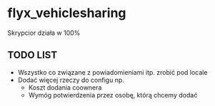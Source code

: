 # flyx_vehiclesharing
Skrypcior działa w 100%

## TODO LIST
- Wszystko co związane z powiadomieniami itp. zrobić pod locale
- Dodać więcej rzeczy do configu np.
  - Koszt dodania coownera
  - Wymóg potwierdzenia przez osobę, którą chcemy dodać